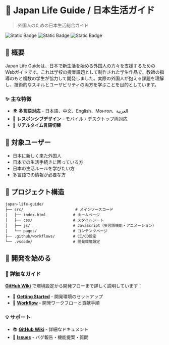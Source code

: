 # 🌸 Japan Life Guide / 日本生活ガイド

> 外国人のための日本生活総合ガイド

![Static Badge](https://img.shields.io/badge/HTML5-E34F26?style=for-the-badge&logo=html5&logoColor=white)
![Static Badge](https://img.shields.io/badge/CSS3-1572B6?style=for-the-badge&logo=css3&logoColor=white)
![Static Badge](https://img.shields.io/badge/JavaScript-F7DF1E?style=for-the-badge&logo=javascript&logoColor=black)

## 📖 概要

Japan Life Guideは、日本で新生活を始める外国人の方々を支援するためのWebガイドです。これは学校の授業課題として制作された学生作品で、教師の指導のもと複数の学生が協力して開発しました。実際の外国人が抱える課題を理解し、技術的なスキルとユーザビリティの両方を学ぶことを目的としています。

### ✨ 主な特徴

- 🌍 **多言語対応** - 日本語、中文、English、Монгол、العربية
- 📱 **レスポンシブデザイン** - モバイル・デスクトップ両対応
- 🔄 **リアルタイム言語切替**

## 🎯 対象ユーザー

- 日本に新しく来た外国人
- 日本での生活手続きに困っている方
- 日本の生活ルールを学びたい方
- 多言語での情報が必要な方

## 📁 プロジェクト構造

```text
japan-life-guide/
├── src/                       # メインソースコード
│   ├── index.html            # ホームページ
│   ├── css/                  # スタイルシート
│   ├── js/                   # JavaScript（多言語機能・アニメーション）
│   └── pages/                # コンテンツページ
├── .github/workflows/        # CI/CD設定
└── .vscode/                  # 開発環境設定
```

## 🚀 開発を始める

### 📖 詳細なガイド

**[GitHub Wiki](https://github.com/kanghouchao/japan-life-guide/wiki)** で環境設定から開発フローまで詳しく説明しています：

- 🚀 **[Getting Started](https://github.com/kanghouchao/japan-life-guide/wiki/Development-Environment-Setup)** - 開発環境のセットアップ
- 🔄 **[Workflow](https://github.com/kanghouchao/japan-life-guide/wiki/Development-Workflow-Guide)** - 開発ワークフローと貢献手順

### 💡 サポート

- 📚 **[GitHub Wiki](https://github.com/kanghouchao/japan-life-guide/wiki)** - 詳細なドキュメント
- 🐛 **[Issues](https://github.com/kanghouchao/japan-life-guide/issues)** - バグ報告・機能提案・質問
